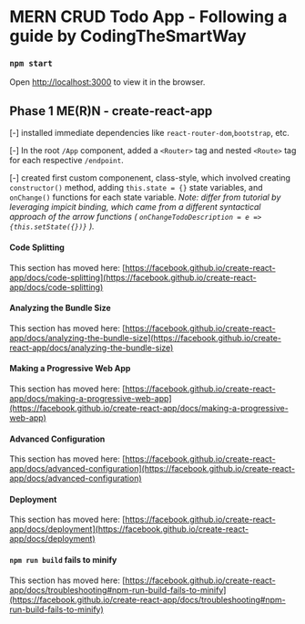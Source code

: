 # MERN CRUD Todo App - Following a guide by CodingTheSmartWay

### `npm start`
Open [http://localhost:3000](http://localhost:3000) to view it in the browser.

## Phase 1 ME(R)N - create-react-app

  [-] installed immediate dependencies like `react-router-dom`,`bootstrap`, etc.

  [-] In the root `/App` component, added a `<Router>` tag and nested `<Route>` tag for each respective `/endpoint`.

  [-] created first custom componenent, class-style, which involved creating `constructor()` method, adding `this.state = {}` state variables, and `onChange()` functions for each state variable.
  *Note: differ from tutorial by leveraging impicit binding, which came from a different syntactical approach of the arrow functions ( `onChangeTodoDescription = e => {this.setState({})}` ).*















#### Code Splitting

This section has moved here: [https://facebook.github.io/create-react-app/docs/code-splitting](https://facebook.github.io/create-react-app/docs/code-splitting)

#### Analyzing the Bundle Size

This section has moved here: [https://facebook.github.io/create-react-app/docs/analyzing-the-bundle-size](https://facebook.github.io/create-react-app/docs/analyzing-the-bundle-size)

#### Making a Progressive Web App

This section has moved here: [https://facebook.github.io/create-react-app/docs/making-a-progressive-web-app](https://facebook.github.io/create-react-app/docs/making-a-progressive-web-app)

#### Advanced Configuration

This section has moved here: [https://facebook.github.io/create-react-app/docs/advanced-configuration](https://facebook.github.io/create-react-app/docs/advanced-configuration)

#### Deployment

This section has moved here: [https://facebook.github.io/create-react-app/docs/deployment](https://facebook.github.io/create-react-app/docs/deployment)

#### `npm run build` fails to minify

This section has moved here: [https://facebook.github.io/create-react-app/docs/troubleshooting#npm-run-build-fails-to-minify](https://facebook.github.io/create-react-app/docs/troubleshooting#npm-run-build-fails-to-minify)
